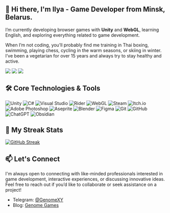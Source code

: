 ## 👋 Hi there, I'm Ilya - Game Developer from Minsk, Belarus.

I’m currently developing browser games with **Unity** and **WebGL**, learning English, and exploring everything related to game development.

When I’m not coding, you’ll probably find me training in Thai boxing, swimming, playing chess, cycling in the warm seasons, or skiing in winter. I’ve been a vegetarian for over 15 years and always try to stay healthy and active.

![](https://github-profile-summary-cards.vercel.app/api/cards/profile-details?username=GenomeXY&theme=github)
![](https://github-profile-summary-cards.vercel.app/api/cards/stats?username=GenomeXY&theme=github)
![](https://github-profile-summary-cards.vercel.app/api/cards/productive-time?username=GenomeXY&theme=github)

## 🛠️ Core Technologies & Tools

![Unity](https://img.shields.io/badge/unity-%23000000.svg?style=for-the-badge&logo=unity&logoColor=white)
![C#](https://img.shields.io/badge/c%23-%23239120.svg?style=for-the-badge&logo=csharp&logoColor=white)
![Visual Studio](https://img.shields.io/badge/Visual%20Studio-5C2D91.svg?style=for-the-badge&logo=visual-studio&logoColor=white)
![Rider](https://img.shields.io/badge/Rider-000000.svg?style=for-the-badge&logo=Rider&logoColor=white&color=black&labelColor=crimson)
![WebGL](https://img.shields.io/badge/WebGL-990000?logo=webgl&logoColor=white&style=for-the-badge)
![Steam](https://img.shields.io/badge/steam-%23000000.svg?style=for-the-badge&logo=steam&logoColor=white)
![Itch.io](https://img.shields.io/badge/Itch-%23FF0B34.svg?style=for-the-badge&logo=Itch.io&logoColor=white)
![Adobe Photoshop](https://img.shields.io/badge/adobe%20photoshop-%2331A8FF.svg?style=for-the-badge&logo=adobe%20photoshop&logoColor=white)
![Aseprite](https://img.shields.io/badge/Aseprite-FFFFFF?style=for-the-badge&logo=Aseprite&logoColor=#7D929E)
![Blender](https://img.shields.io/badge/blender-%23F5792A.svg?style=for-the-badge&logo=blender&logoColor=white)
![Figma](https://img.shields.io/badge/figma-%23F24E1E.svg?style=for-the-badge&logo=figma&logoColor=white)
![Git](https://img.shields.io/badge/git-%23F05033.svg?style=for-the-badge&logo=git&logoColor=white)
![GitHub](https://img.shields.io/badge/github-%23121011.svg?style=for-the-badge&logo=github&logoColor=white)
![ChatGPT](https://img.shields.io/badge/chatGPT-74aa9c?style=for-the-badge&logo=openai&logoColor=white)
![Obsidian](https://img.shields.io/badge/Obsidian-%23483699.svg?style=for-the-badge&logo=obsidian&logoColor=white)

## 👾 My Streak Stats

[![GitHub Streak](https://github-readme-streak-stats.herokuapp.com/?user=GenomeXY&theme=github-light)](https://git.io/streak-stats)

## 📫 Let's Connect

I'm always open to connecting with like-minded professionals interested in game development, interactive experiences, or discussing innovative ideas. Feel free to reach out if you’d like to collaborate or seek assistance on a project!

- Telegram: [@GenomeXY](https://t.me/GenomeXY)
- Blog: [Genome Games](https://t.me/genomegames)

<!--
![.Net](https://img.shields.io/badge/.NET-5C2D91?style=for-the-badge&logo=.net&logoColor=white)
[![Top Langs](https://github-readme-stats.vercel.app/api/top-langs/?username=GenomeXY)](https://github.com/GenomeXY/github-readme-stats)
**GenomeXY/GenomeXY** is a ✨ _special_ ✨ repository because its `README.md` (this file) appears on your GitHub profile.
⚡ **My Personal Projects**
Here are some ideas to get you started:

- 🔭 I’m currently working on ...
- 🌱 I’m currently learning ...
- 👯 I’m looking to collaborate on ...
- 🤔 I’m looking for help with ...
- 💬 Ask me about ...
- 📫 How to reach me: ...
- 😄 Pronouns: ...
- ⚡ Fun fact: ...
-->



